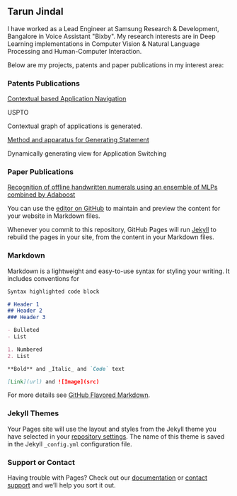 ## Tarun Jindal

I have worked as a Lead Engineer at Samsung Research & Development, Bangalore in Voice Assistant "Bixby". My research interests are in Deep Learning implementations in Computer Vision & Natural Language Processing and Human-Computer Interaction.

Below are my projects, patents and paper publications in my interest area:

### Patents Publications

[Contextual based Application Navigation](https://patents.google.com/patent/US20170315826A1/en)

USPTO

Contextual graph of applications is generated.

[Method and apparatus for Generating Statement](https://patents.google.com/patent/US20180143963A1/en)

Dynamically generating view for Application Switching

### Paper Publications

[Recognition of offline handwritten numerals using an ensemble of MLPs combined by Adaboost](https://dl.acm.org/citation.cfm?id=2505380)

You can use the [editor on GitHub](https://github.com/Tarun93/tarun93.github.io/edit/master/index.md) to maintain and preview the content for your website in Markdown files.

Whenever you commit to this repository, GitHub Pages will run [Jekyll](https://jekyllrb.com/) to rebuild the pages in your site, from the content in your Markdown files.

### Markdown

Markdown is a lightweight and easy-to-use syntax for styling your writing. It includes conventions for

```markdown
Syntax highlighted code block

# Header 1
## Header 2
### Header 3

- Bulleted
- List

1. Numbered
2. List

**Bold** and _Italic_ and `Code` text

[Link](url) and ![Image](src)
```

For more details see [GitHub Flavored Markdown](https://guides.github.com/features/mastering-markdown/).

### Jekyll Themes

Your Pages site will use the layout and styles from the Jekyll theme you have selected in your [repository settings](https://github.com/Tarun93/tarun93.github.io/settings). The name of this theme is saved in the Jekyll `_config.yml` configuration file.

### Support or Contact

Having trouble with Pages? Check out our [documentation](https://help.github.com/categories/github-pages-basics/) or [contact support](https://github.com/contact) and we’ll help you sort it out.
